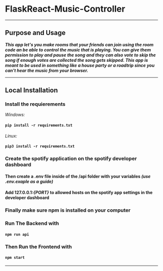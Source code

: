 # FlaskReact-Music-Controller

------------------------------------------------------------------------------------------------------------------------------------------------------------------

## Purpose and Usage

***This app let's you make rooms that your friends can join using the room code an be able to control the music that is playing. You can give them permission to play and pause the song and they can also vote to skip the song if enough votes are collected the song gets skipped. This app is meant to be used in something like a house party or a roadtrip since you can't hear the music from your browser.***

------------------------------------------------------------------------------------------------------------------------------------------------------------------

## Local Installation 

### Install the requierements 

*Windows:*

#### ```pip install -r requirements.txt```

*Linux:* 

#### ```pip3 install -r requirements.txt```

### Create the spotify application on the spotify developer dashboard
#### Then create a .env file inside of the /api folder with your variables *(use .env.exaple as a guide)*
#### Add 127.0.0.1:*{PORT}* to allowed hosts on the spotify app settings in the developer dashboard

### Finally make sure npm is installed on your computer

### Run The Backend with

#### ```npm run api```

### Then Run the Frontend with

#### ```npm start```

------------------------------------------------------------------------------------------------------------------------------------------------------------------
